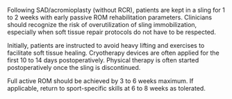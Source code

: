 Following SAD/acromioplasty (without RCR), patients are kept in a sling for 1 to 2 weeks with early passive ROM rehabilitation parameters. Clinicians should recognize the risk of overutilization of sling immobilization, especially when soft tissue repair protocols do not have to be respected.

Initially, patients are instructed to avoid heavy lifting and exercises to facilitate soft tissue healing. Cryotherapy devices are often applied for the first 10 to 14 days postoperatively. Physical therapy is often started postoperatively once the sling is discontinued.

Full active ROM should be achieved by 3 to 6 weeks maximum. If applicable, return to sport-specific skills at 6 to 8 weeks as tolerated.